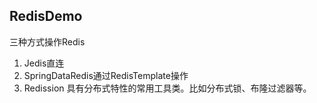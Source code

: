 ## RedisDemo
三种方式操作Redis
1. Jedis直连
2. SpringDataRedis通过RedisTemplate操作
3. Redission 具有分布式特性的常用工具类。比如分布式锁、布隆过滤器等。
